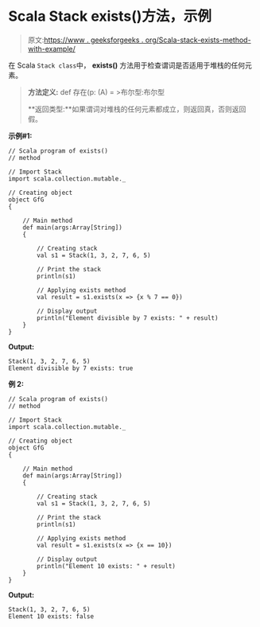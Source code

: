 # Scala Stack exists()方法，示例

> 原文:[https://www . geeksforgeeks . org/Scala-stack-exists-method-with-example/](https://www.geeksforgeeks.org/scala-stack-exists-method-with-example/)

在 Scala `Stack class`中， **exists()** 方法用于检查谓词是否适用于堆栈的任何元素。

> **方法定义:** def 存在(p: (A) = >布尔型:布尔型
> 
> **返回类型:**如果谓词对堆栈的任何元素都成立，则返回真，否则返回假。

**示例#1:**

```
// Scala program of exists() 
// method 

// Import Stack 
import scala.collection.mutable._

// Creating object 
object GfG 
{ 

    // Main method 
    def main(args:Array[String]) 
    { 

        // Creating stack  
        val s1 = Stack(1, 3, 2, 7, 6, 5)  

        // Print the stack
        println(s1)

        // Applying exists method  
        val result = s1.exists(x => {x % 7 == 0}) 

        // Display output
        println("Element divisible by 7 exists: " + result)
    } 
} 
```

**Output:**

```
Stack(1, 3, 2, 7, 6, 5)
Element divisible by 7 exists: true

```

**例 2:**

```
// Scala program of exists() 
// method 

// Import Stack 
import scala.collection.mutable._

// Creating object 
object GfG 
{ 

    // Main method 
    def main(args:Array[String]) 
    { 

        // Creating stack  
        val s1 = Stack(1, 3, 2, 7, 6, 5)  

        // Print the stack
        println(s1)

        // Applying exists method  
        val result = s1.exists(x => {x == 10}) 

        // Display output
        println("Element 10 exists: " + result)
    } 
} 
```

**Output:**

```
Stack(1, 3, 2, 7, 6, 5)
Element 10 exists: false

```